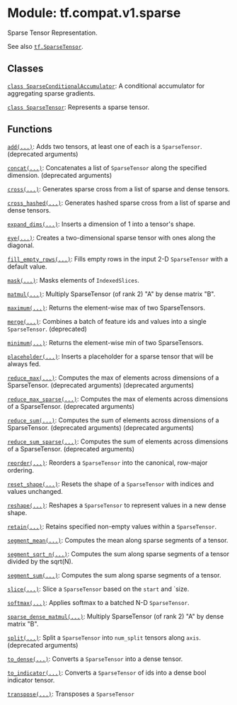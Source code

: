 <div itemscope itemtype="http://developers.google.com/ReferenceObject">
<meta itemprop="name" content="tf.compat.v1.sparse" />
<meta itemprop="path" content="Stable" />
</div>

# Module: tf.compat.v1.sparse

Sparse Tensor Representation.

<!-- Placeholder for "Used in" -->

See also <a href="../../../tf/sparse/SparseTensor.md"><code>tf.SparseTensor</code></a>.

## Classes

[`class SparseConditionalAccumulator`](../../../tf/compat/v1/SparseConditionalAccumulator.md): A conditional accumulator for aggregating sparse gradients.

[`class SparseTensor`](../../../tf/sparse/SparseTensor.md): Represents a sparse tensor.

## Functions

[`add(...)`](../../../tf/compat/v1/sparse_add.md): Adds two tensors, at least one of each is a `SparseTensor`. (deprecated arguments)

[`concat(...)`](../../../tf/compat/v1/sparse_concat.md): Concatenates a list of `SparseTensor` along the specified dimension. (deprecated arguments)

[`cross(...)`](../../../tf/sparse/cross.md): Generates sparse cross from a list of sparse and dense tensors.

[`cross_hashed(...)`](../../../tf/sparse/cross_hashed.md): Generates hashed sparse cross from a list of sparse and dense tensors.

[`expand_dims(...)`](../../../tf/sparse/expand_dims.md): Inserts a dimension of 1 into a tensor's shape.

[`eye(...)`](../../../tf/sparse/eye.md): Creates a two-dimensional sparse tensor with ones along the diagonal.

[`fill_empty_rows(...)`](../../../tf/sparse/fill_empty_rows.md): Fills empty rows in the input 2-D `SparseTensor` with a default value.

[`mask(...)`](../../../tf/sparse/mask.md): Masks elements of `IndexedSlices`.

[`matmul(...)`](../../../tf/sparse/sparse_dense_matmul.md): Multiply SparseTensor (of rank 2) "A" by dense matrix "B".

[`maximum(...)`](../../../tf/sparse/maximum.md): Returns the element-wise max of two SparseTensors.

[`merge(...)`](../../../tf/compat/v1/sparse_merge.md): Combines a batch of feature ids and values into a single `SparseTensor`. (deprecated)

[`minimum(...)`](../../../tf/sparse/minimum.md): Returns the element-wise min of two SparseTensors.

[`placeholder(...)`](../../../tf/compat/v1/sparse_placeholder.md): Inserts a placeholder for a sparse tensor that will be always fed.

[`reduce_max(...)`](../../../tf/compat/v1/sparse_reduce_max.md): Computes the max of elements across dimensions of a SparseTensor. (deprecated arguments) (deprecated arguments)

[`reduce_max_sparse(...)`](../../../tf/compat/v1/sparse_reduce_max_sparse.md): Computes the max of elements across dimensions of a SparseTensor. (deprecated arguments)

[`reduce_sum(...)`](../../../tf/compat/v1/sparse_reduce_sum.md): Computes the sum of elements across dimensions of a SparseTensor. (deprecated arguments) (deprecated arguments)

[`reduce_sum_sparse(...)`](../../../tf/compat/v1/sparse_reduce_sum_sparse.md): Computes the sum of elements across dimensions of a SparseTensor. (deprecated arguments)

[`reorder(...)`](../../../tf/sparse/reorder.md): Reorders a `SparseTensor` into the canonical, row-major ordering.

[`reset_shape(...)`](../../../tf/sparse/reset_shape.md): Resets the shape of a `SparseTensor` with indices and values unchanged.

[`reshape(...)`](../../../tf/sparse/reshape.md): Reshapes a `SparseTensor` to represent values in a new dense shape.

[`retain(...)`](../../../tf/sparse/retain.md): Retains specified non-empty values within a `SparseTensor`.

[`segment_mean(...)`](../../../tf/compat/v1/sparse_segment_mean.md): Computes the mean along sparse segments of a tensor.

[`segment_sqrt_n(...)`](../../../tf/compat/v1/sparse_segment_sqrt_n.md): Computes the sum along sparse segments of a tensor divided by the sqrt(N).

[`segment_sum(...)`](../../../tf/compat/v1/sparse_segment_sum.md): Computes the sum along sparse segments of a tensor.

[`slice(...)`](../../../tf/sparse/slice.md): Slice a `SparseTensor` based on the `start` and `size.

[`softmax(...)`](../../../tf/sparse/softmax.md): Applies softmax to a batched N-D `SparseTensor`.

[`sparse_dense_matmul(...)`](../../../tf/sparse/sparse_dense_matmul.md): Multiply SparseTensor (of rank 2) "A" by dense matrix "B".

[`split(...)`](../../../tf/compat/v1/sparse_split.md): Split a `SparseTensor` into `num_split` tensors along `axis`. (deprecated arguments)

[`to_dense(...)`](../../../tf/sparse/to_dense.md): Converts a `SparseTensor` into a dense tensor.

[`to_indicator(...)`](../../../tf/sparse/to_indicator.md): Converts a `SparseTensor` of ids into a dense bool indicator tensor.

[`transpose(...)`](../../../tf/sparse/transpose.md): Transposes a `SparseTensor`

